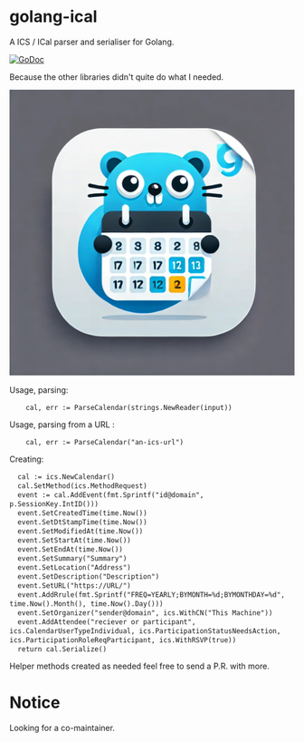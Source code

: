 # golang-ical
A  ICS / ICal parser and serialiser for Golang.

[![GoDoc](https://godoc.org/github.com/arran4/golang-ical?status.svg)](https://godoc.org/github.com/arran4/golang-ical)

Because the other libraries didn't quite do what I needed.

![icon.png](docs/icon.png)

Usage, parsing:
```golang
    cal, err := ParseCalendar(strings.NewReader(input))

```

Usage, parsing from a URL :
```golang
    cal, err := ParseCalendar("an-ics-url")
```

Creating:
```golang
  cal := ics.NewCalendar()
  cal.SetMethod(ics.MethodRequest)
  event := cal.AddEvent(fmt.Sprintf("id@domain", p.SessionKey.IntID()))
  event.SetCreatedTime(time.Now())
  event.SetDtStampTime(time.Now())
  event.SetModifiedAt(time.Now())
  event.SetStartAt(time.Now())
  event.SetEndAt(time.Now())
  event.SetSummary("Summary")
  event.SetLocation("Address")
  event.SetDescription("Description")
  event.SetURL("https://URL/")
  event.AddRrule(fmt.Sprintf("FREQ=YEARLY;BYMONTH=%d;BYMONTHDAY=%d", time.Now().Month(), time.Now().Day()))
  event.SetOrganizer("sender@domain", ics.WithCN("This Machine"))
  event.AddAttendee("reciever or participant", ics.CalendarUserTypeIndividual, ics.ParticipationStatusNeedsAction, ics.ParticipationRoleReqParticipant, ics.WithRSVP(true))
  return cal.Serialize()
```

Helper methods created as needed feel free to send a P.R. with more.

# Notice

Looking for a co-maintainer.

